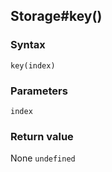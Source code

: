 ## Storage#key()

### Syntax
```
key(index)
```

### Parameters
<dl>
    <dt><code>index</code></dt>
</dl>

### Return value

<dl>
    <dt>None <code>undefined</code></dt>
</dl>


